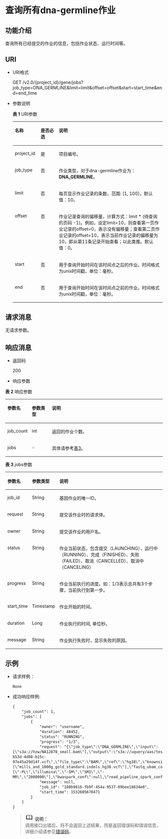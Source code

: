 # 查询所有dna-germline作业<a name="dli_02_0141"></a>

## 功能介绍<a name="section6968756197"></a>

查询所有已经提交的作业的信息，包括作业状态、运行时间等。

## URI<a name="section169693561590"></a>

-   URI格式

    GET /v2.0/\{project\_id\}/gene/jobs?job\_type=DNA\_GERMLINE&limit=limit&offset=offset&start=start\_time&end=end\_time

-   参数说明

    **表 1**  URI参数

    <a name="table129761556598"></a>
    <table><thead align="left"><tr id="row1826735713913"><th class="cellrowborder" valign="top" width="17.171717171717173%" id="mcps1.2.4.1.1"><p id="p226717571598"><a name="p226717571598"></a><a name="p226717571598"></a>名称</p>
    </th>
    <th class="cellrowborder" valign="top" width="12.121212121212121%" id="mcps1.2.4.1.2"><p id="p8267195712917"><a name="p8267195712917"></a><a name="p8267195712917"></a>是否必选</p>
    </th>
    <th class="cellrowborder" valign="top" width="70.70707070707071%" id="mcps1.2.4.1.3"><p id="p11267457995"><a name="p11267457995"></a><a name="p11267457995"></a>说明</p>
    </th>
    </tr>
    </thead>
    <tbody><tr id="row1026714572915"><td class="cellrowborder" valign="top" width="17.171717171717173%" headers="mcps1.2.4.1.1 "><p id="p17267757296"><a name="p17267757296"></a><a name="p17267757296"></a>project_id</p>
    </td>
    <td class="cellrowborder" valign="top" width="12.121212121212121%" headers="mcps1.2.4.1.2 "><p id="p14267557694"><a name="p14267557694"></a><a name="p14267557694"></a>是</p>
    </td>
    <td class="cellrowborder" valign="top" width="70.70707070707071%" headers="mcps1.2.4.1.3 "><p id="p82675571912"><a name="p82675571912"></a><a name="p82675571912"></a>项目编号。</p>
    </td>
    </tr>
    <tr id="row289917465117"><td class="cellrowborder" valign="top" width="17.171717171717173%" headers="mcps1.2.4.1.1 "><p id="p690111461916"><a name="p690111461916"></a><a name="p690111461916"></a>job_type</p>
    </td>
    <td class="cellrowborder" valign="top" width="12.121212121212121%" headers="mcps1.2.4.1.2 "><p id="p9901746512"><a name="p9901746512"></a><a name="p9901746512"></a>否</p>
    </td>
    <td class="cellrowborder" valign="top" width="70.70707070707071%" headers="mcps1.2.4.1.3 "><p id="p14901346515"><a name="p14901346515"></a><a name="p14901346515"></a>作业类型，对于dna-germline作业为：<span class="parmvalue" id="parmvalue931133812598"><a name="parmvalue931133812598"></a><a name="parmvalue931133812598"></a><b>DNA_GERMLINE</b></span>。</p>
    </td>
    </tr>
    <tr id="row1226716573912"><td class="cellrowborder" valign="top" width="17.171717171717173%" headers="mcps1.2.4.1.1 "><p id="p1826713571397"><a name="p1826713571397"></a><a name="p1826713571397"></a>limit</p>
    </td>
    <td class="cellrowborder" valign="top" width="12.121212121212121%" headers="mcps1.2.4.1.2 "><p id="p1026795710912"><a name="p1026795710912"></a><a name="p1026795710912"></a>否</p>
    </td>
    <td class="cellrowborder" valign="top" width="70.70707070707071%" headers="mcps1.2.4.1.3 "><p id="p22671457796"><a name="p22671457796"></a><a name="p22671457796"></a>每页显示作业记录的条数，范围: [1, 100]，默认值：10。</p>
    </td>
    </tr>
    <tr id="row1426711571890"><td class="cellrowborder" valign="top" width="17.171717171717173%" headers="mcps1.2.4.1.1 "><p id="p8267357993"><a name="p8267357993"></a><a name="p8267357993"></a>offset</p>
    </td>
    <td class="cellrowborder" valign="top" width="12.121212121212121%" headers="mcps1.2.4.1.2 "><p id="p132678578917"><a name="p132678578917"></a><a name="p132678578917"></a>否</p>
    </td>
    <td class="cellrowborder" valign="top" width="70.70707070707071%" headers="mcps1.2.4.1.3 "><p id="p2268155713918"><a name="p2268155713918"></a><a name="p2268155713918"></a>作业记录查询的偏移量，计算方式：limit * (待查询的页码 -1)。例如，设定limit=10，则查看第一页作业记录的offset=0，表示没有偏移量；查看第二页作业记录的offset=10，表示当前作业记录的偏移量为10，即从第11条记录开始查看；以此类推。默认值：0。</p>
    </td>
    </tr>
    <tr id="row1826855715912"><td class="cellrowborder" valign="top" width="17.171717171717173%" headers="mcps1.2.4.1.1 "><p id="p192681657995"><a name="p192681657995"></a><a name="p192681657995"></a>start</p>
    </td>
    <td class="cellrowborder" valign="top" width="12.121212121212121%" headers="mcps1.2.4.1.2 "><p id="p22680574914"><a name="p22680574914"></a><a name="p22680574914"></a>否</p>
    </td>
    <td class="cellrowborder" valign="top" width="70.70707070707071%" headers="mcps1.2.4.1.3 "><p id="p172681157494"><a name="p172681157494"></a><a name="p172681157494"></a>用于查询开始时间在该时间点之后的作业。时间格式为unix时间戳，单位：毫秒。</p>
    </td>
    </tr>
    <tr id="row22682057196"><td class="cellrowborder" valign="top" width="17.171717171717173%" headers="mcps1.2.4.1.1 "><p id="p132686579919"><a name="p132686579919"></a><a name="p132686579919"></a>end</p>
    </td>
    <td class="cellrowborder" valign="top" width="12.121212121212121%" headers="mcps1.2.4.1.2 "><p id="p112689571297"><a name="p112689571297"></a><a name="p112689571297"></a>否</p>
    </td>
    <td class="cellrowborder" valign="top" width="70.70707070707071%" headers="mcps1.2.4.1.3 "><p id="p1426817576910"><a name="p1426817576910"></a><a name="p1426817576910"></a>用于查询开始时间在该时间点之前的作业。时间格式为unix时间戳，单位：毫秒。</p>
    </td>
    </tr>
    </tbody>
    </table>


## 请求消息<a name="section3414034164017"></a>

无请求参数。

## 响应消息<a name="section2101574914"></a>

-   返回码

    200

-   响应参数

**表 2**  响应参数

<a name="table192695719914"></a>
<table><thead align="left"><tr id="row82696574918"><th class="cellrowborder" valign="top" width="15.120000000000001%" id="mcps1.2.4.1.1"><p id="p102691857892"><a name="p102691857892"></a><a name="p102691857892"></a>参数名</p>
</th>
<th class="cellrowborder" valign="top" width="12.790000000000001%" id="mcps1.2.4.1.2"><p id="p12269185711914"><a name="p12269185711914"></a><a name="p12269185711914"></a>参数类型</p>
</th>
<th class="cellrowborder" valign="top" width="72.09%" id="mcps1.2.4.1.3"><p id="p192698571294"><a name="p192698571294"></a><a name="p192698571294"></a>说明</p>
</th>
</tr>
</thead>
<tbody><tr id="row5269257198"><td class="cellrowborder" valign="top" width="15.120000000000001%" headers="mcps1.2.4.1.1 "><p id="p1226915571998"><a name="p1226915571998"></a><a name="p1226915571998"></a>job_count</p>
</td>
<td class="cellrowborder" valign="top" width="12.790000000000001%" headers="mcps1.2.4.1.2 "><p id="p1726911578913"><a name="p1726911578913"></a><a name="p1726911578913"></a>int</p>
</td>
<td class="cellrowborder" valign="top" width="72.09%" headers="mcps1.2.4.1.3 "><p id="p527011570915"><a name="p527011570915"></a><a name="p527011570915"></a>返回的作业个数。</p>
</td>
</tr>
<tr id="row89762011203411"><td class="cellrowborder" valign="top" width="15.120000000000001%" headers="mcps1.2.4.1.1 "><p id="p109761711113420"><a name="p109761711113420"></a><a name="p109761711113420"></a>jobs</p>
</td>
<td class="cellrowborder" valign="top" width="12.790000000000001%" headers="mcps1.2.4.1.2 "><p id="p19976101143410"><a name="p19976101143410"></a><a name="p19976101143410"></a>-</p>
</td>
<td class="cellrowborder" valign="top" width="72.09%" headers="mcps1.2.4.1.3 "><p id="p4976111183419"><a name="p4976111183419"></a><a name="p4976111183419"></a>具体请参考<a href="#dli_02_0141__table1066213340337">表3</a>。</p>
</td>
</tr>
</tbody>
</table>

**表 3**  jobs参数

<a name="table1066213340337"></a>
<table><thead align="left"><tr id="row1966683414337"><th class="cellrowborder" valign="top" width="15.120000000000001%" id="mcps1.2.4.1.1"><p id="p466873416331"><a name="p466873416331"></a><a name="p466873416331"></a>参数名</p>
</th>
<th class="cellrowborder" valign="top" width="12.790000000000001%" id="mcps1.2.4.1.2"><p id="p766812345333"><a name="p766812345333"></a><a name="p766812345333"></a>参数类型</p>
</th>
<th class="cellrowborder" valign="top" width="72.09%" id="mcps1.2.4.1.3"><p id="p1669193412333"><a name="p1669193412333"></a><a name="p1669193412333"></a>说明</p>
</th>
</tr>
</thead>
<tbody><tr id="row1167516342336"><td class="cellrowborder" valign="top" width="15.120000000000001%" headers="mcps1.2.4.1.1 "><p id="p15677193417334"><a name="p15677193417334"></a><a name="p15677193417334"></a>job_id</p>
</td>
<td class="cellrowborder" valign="top" width="12.790000000000001%" headers="mcps1.2.4.1.2 "><p id="p367743414333"><a name="p367743414333"></a><a name="p367743414333"></a>String</p>
</td>
<td class="cellrowborder" valign="top" width="72.09%" headers="mcps1.2.4.1.3 "><p id="p967823493319"><a name="p967823493319"></a><a name="p967823493319"></a>基因作业的唯一ID。</p>
</td>
</tr>
<tr id="row15679113473318"><td class="cellrowborder" valign="top" width="15.120000000000001%" headers="mcps1.2.4.1.1 "><p id="p106811234153313"><a name="p106811234153313"></a><a name="p106811234153313"></a>request</p>
</td>
<td class="cellrowborder" valign="top" width="12.790000000000001%" headers="mcps1.2.4.1.2 "><p id="p6682193410335"><a name="p6682193410335"></a><a name="p6682193410335"></a>String</p>
</td>
<td class="cellrowborder" valign="top" width="72.09%" headers="mcps1.2.4.1.3 "><p id="p1468233483317"><a name="p1468233483317"></a><a name="p1468233483317"></a>提交该作业时的请求体。</p>
</td>
</tr>
<tr id="row368312346331"><td class="cellrowborder" valign="top" width="15.120000000000001%" headers="mcps1.2.4.1.1 "><p id="p1968353413316"><a name="p1968353413316"></a><a name="p1968353413316"></a>owner</p>
</td>
<td class="cellrowborder" valign="top" width="12.790000000000001%" headers="mcps1.2.4.1.2 "><p id="p96841349338"><a name="p96841349338"></a><a name="p96841349338"></a>String</p>
</td>
<td class="cellrowborder" valign="top" width="72.09%" headers="mcps1.2.4.1.3 "><p id="p146851234133312"><a name="p146851234133312"></a><a name="p146851234133312"></a>提交该作业的用户名。</p>
</td>
</tr>
<tr id="row10685123433312"><td class="cellrowborder" valign="top" width="15.120000000000001%" headers="mcps1.2.4.1.1 "><p id="p13687103417339"><a name="p13687103417339"></a><a name="p13687103417339"></a>status</p>
</td>
<td class="cellrowborder" valign="top" width="12.790000000000001%" headers="mcps1.2.4.1.2 "><p id="p12687934153313"><a name="p12687934153313"></a><a name="p12687934153313"></a>String</p>
</td>
<td class="cellrowborder" valign="top" width="72.09%" headers="mcps1.2.4.1.3 "><p id="p14689183493310"><a name="p14689183493310"></a><a name="p14689183493310"></a>作业当前状态，包含提交（LAUNCHING）、运行中（RUNNING）、完成（FINISHED）、失败（FAILED）、取消（CANCELLED）、取消中（CANCELING）</p>
</td>
</tr>
<tr id="row768915341337"><td class="cellrowborder" valign="top" width="15.120000000000001%" headers="mcps1.2.4.1.1 "><p id="p1169016348335"><a name="p1169016348335"></a><a name="p1169016348335"></a>progress</p>
</td>
<td class="cellrowborder" valign="top" width="12.790000000000001%" headers="mcps1.2.4.1.2 "><p id="p20692134113311"><a name="p20692134113311"></a><a name="p20692134113311"></a>String</p>
</td>
<td class="cellrowborder" valign="top" width="72.09%" headers="mcps1.2.4.1.3 "><p id="p2069414345332"><a name="p2069414345332"></a><a name="p2069414345332"></a>作业当前执行的进度。如：1/3表示总共有3个步骤，当前执行到第一步。</p>
</td>
</tr>
<tr id="row136941349334"><td class="cellrowborder" valign="top" width="15.120000000000001%" headers="mcps1.2.4.1.1 "><p id="p1169493413319"><a name="p1169493413319"></a><a name="p1169493413319"></a>start_time</p>
</td>
<td class="cellrowborder" valign="top" width="12.790000000000001%" headers="mcps1.2.4.1.2 "><p id="p1695113410330"><a name="p1695113410330"></a><a name="p1695113410330"></a>Timestamp</p>
</td>
<td class="cellrowborder" valign="top" width="72.09%" headers="mcps1.2.4.1.3 "><p id="p669503417331"><a name="p669503417331"></a><a name="p669503417331"></a>作业开始的时间。</p>
</td>
</tr>
<tr id="row969673423316"><td class="cellrowborder" valign="top" width="15.120000000000001%" headers="mcps1.2.4.1.1 "><p id="p106971534183316"><a name="p106971534183316"></a><a name="p106971534183316"></a>duration</p>
</td>
<td class="cellrowborder" valign="top" width="12.790000000000001%" headers="mcps1.2.4.1.2 "><p id="p76986349336"><a name="p76986349336"></a><a name="p76986349336"></a>Long</p>
</td>
<td class="cellrowborder" valign="top" width="72.09%" headers="mcps1.2.4.1.3 "><p id="p27001334113310"><a name="p27001334113310"></a><a name="p27001334113310"></a>作业执行的时间, 单位秒。</p>
</td>
</tr>
<tr id="row117002348336"><td class="cellrowborder" valign="top" width="15.120000000000001%" headers="mcps1.2.4.1.1 "><p id="p17009343338"><a name="p17009343338"></a><a name="p17009343338"></a>message</p>
</td>
<td class="cellrowborder" valign="top" width="12.790000000000001%" headers="mcps1.2.4.1.2 "><p id="p970103453316"><a name="p970103453316"></a><a name="p970103453316"></a>String</p>
</td>
<td class="cellrowborder" valign="top" width="72.09%" headers="mcps1.2.4.1.3 "><p id="p107031134133310"><a name="p107031134133310"></a><a name="p107031134133310"></a>作业执行失败时，显示失败的原因。</p>
</td>
</tr>
</tbody>
</table>

## 示例<a name="section320217117419"></a>

-   请求样例：

    ```
    None
    ```


-   成功响应样例:

    ```
    {
        "job_count": 1,
        "jobs": [
            {
                "owner": "username",
                "duration": 48452,
                "status": "RUNNING",
                "progress": "1/3",
                "request": "{\"job_type\":\"DNA_GERMLINE\",\"input\":[\"s3a://hzw/NA12878_small.bam\"],\"output\":\"s3a://uquery/aas/test/bbf4c994-b53d-4d88-b15c-97e45a29d14f.vcf\",\"file_type\":\"BAM\",\"ref\":\"hg38\",\"knownsites\":[\"mills_and_1000g_gold_standard.indels.hg38.vcf\"],\"fastq_ubam_conf\":[\"-PL\",\"illumina\",\"-SM\",\"SM1\",\"-MR\",\"2000000\"],\"bwaspark_conf\":null,\"read_pipeline_spark_conf\":null,
                "message": null,
                "job_id": "180b9816-fb9f-454a-9537-09bee18834e0",
                "start_time": 1532605670471
            }
        ]
    }
    ```

    >![](public_sys-resources/icon-note.gif) **说明：**   
    >调用接口出错后，将不会返回上述结果，而是返回错误码和错误信息，详细介绍请参见[错误码](错误码.md)。  


